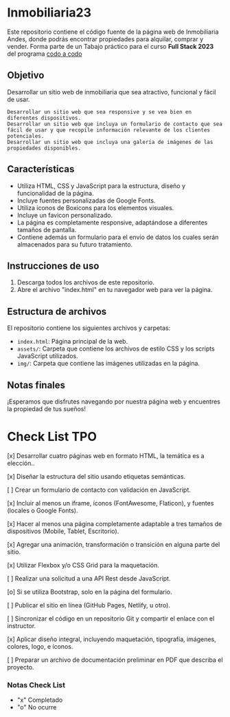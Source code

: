# Inmobiliaria23
 
Este repositorio contiene el código fuente de la página web de Inmobiliaria Andes, donde podrás encontrar propiedades para alquilar, comprar y vender.
Forma parte de un Tabajo práctico para el curso **Full Stack 2023** del programa [codo a codo](https://aulasvirtuales.edu.ar)

## Objetivo
Desarrollar un sitio web de inmobiliaria que sea atractivo, funcional y fácil de usar.
&emsp; 

    Desarrollar un sitio web que sea responsive y se vea bien en diferentes dispositivos.
    Desarrollar un sitio web que incluya un formulario de contacto que sea fácil de usar y que recopile información relevante de los clientes potenciales.
    Desarrollar un sitio web que incluya una galería de imágenes de las propiedades disponibles.

## Características

- Utiliza HTML, CSS y JavaScript para la estructura, diseño y funcionalidad de la página.
- Incluye fuentes personalizadas de Google Fonts.
- Utiliza iconos de Boxicons para los elementos visuales.
- Incluye un favicon personalizado.
- La página es completamente responsive, adaptándose a diferentes tamaños de pantalla.
- Contiene además un formulario para el envío de datos los cuales serán almacenados para su futuro tratamiento.

## Instrucciones de uso

1. Descarga todos los archivos de este repositorio.
2. Abre el archivo "index.html" en tu navegador web para ver la página.

<!-- Eventualmente habrá una página web aquí -->

## Estructura de archivos

El repositorio contiene los siguientes archivos y carpetas:

- `index.html`: Página principal de la web.
- `assets/`: Carpeta que contiene los archivos de estilo CSS y los scripts JavaScript utilizados.
- `img/`: Carpeta que contiene las imágenes utilizadas en la página.

## Notas finales

¡Esperamos que disfrutes navegando por nuestra página web y encuentres la propiedad de tus sueños!


# Check List TPO
[x] Desarrollar cuatro páginas web en formato HTML, la temática es a elección..

[x] Diseñar la estructura del sitio usando etiquetas semánticas.

[ ] Crear un formulario de contacto con validación en JavaScript.

[x] Incluir al menos un iframe, íconos (FontAwesome, Flaticon), y fuentes (locales o Google Fonts).

[x] Hacer al menos una página completamente adaptable a tres tamaños de dispositivos (Mobile, Tablet, Escritorio).

[x] Agregar una animación, transformación o transición en alguna parte del sitio.

[x] Utilizar Flexbox y/o CSS Grid para la maquetación.

[   ] Realizar una solicitud a una API Rest desde JavaScript.

[o] Si se utiliza Bootstrap, solo en la página del formulario.

[ ] Publicar el sitio en línea (GitHub Pages, Netlify, u otro).

[ ] Sincronizar el código en un repositorio Git y compartir el enlace con el instructor.

[x] Aplicar diseño integral, incluyendo maquetación, tipografía, imágenes, colores, logo, e íconos.

[ ] Preparar un archivo de documentación preliminar en PDF que describa el proyecto.

### Notas Check List
- "x" Completado 
- "o" No ocurre
